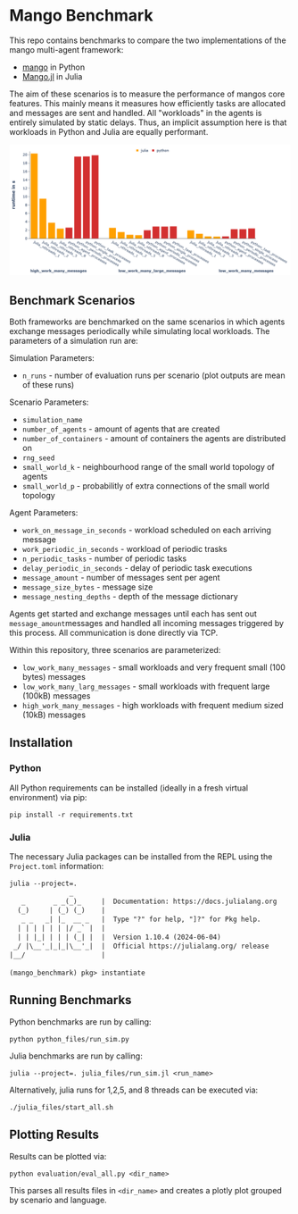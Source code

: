 # Mango Benchmark
This repo contains benchmarks to compare the two implementations of the mango multi-agent framework:
* [mango](https://github.com/OFFIS-DAI/mango) in Python
* [Mango.jl](https://github.com/OFFIS-DAI/Mango.jl) in Julia

The aim of these scenarios is to measure the performance of mangos core features.
This mainly means it measures how efficiently tasks are allocated and messages are sent and handled.
All "workloads" in the agents is entirely simulated by static delays.
Thus, an implicit assumption here is that workloads in Python and Julia are equally performant.

![](bench_results.png)

## Benchmark Scenarios
Both frameworks are benchmarked on the same scenarios in which agents exchange messages periodically while simulating local workloads.
The parameters of a simulation run are:

Simulation Parameters:
* `n_runs` - number of evaluation runs per scenario (plot outputs are mean of these runs)

Scenario Parameters:
* `simulation_name`
* `number_of_agents` - amount of agents that are created
* `number_of_containers` - amount of containers the agents are distributed on
* `rng_seed`
* `small_world_k` - neighbourhood range of the small world topology of agents
* `small_world_p` - probabilitly of extra connections of the small world topology

Agent Parameters:
* `work_on_message_in_seconds` - workload scheduled on each arriving message
* `work_periodic_in_seconds` - workload of periodic trasks
* `n_periodic_tasks` - number of periodic tasks
* `delay_periodic_in_seconds` - delay of periodic task executions
* `message_amount` - number of messages sent per agent
* `message_size_bytes` - message size
* `message_nesting_depths` - depth of the message dictionary

Agents get started and exchange messages until each has sent out `message_amount`messages and handled all incoming messages triggered by this process.
All communication is done directly via TCP.


Within this repository, three scenarios are parameterized:
* `low_work_many_messages` - small workloads and very frequent small (100 bytes) messages
* `low_work_many_larg_messages` - small workloads with frequent large (100kB) messages
* `high_work_many_messages` - high workloads with frequent medium sized (10kB) messages


## Installation
### Python
All Python requirements can be installed (ideally in a fresh virtual environment) via pip:
```
pip install -r requirements.txt
```

### Julia
The necessary Julia packages can be installed from the REPL using the `Project.toml` information:
```
julia --project=.
               _
   _       _ _(_)_     |  Documentation: https://docs.julialang.org
  (_)     | (_) (_)    |
   _ _   _| |_  __ _   |  Type "?" for help, "]?" for Pkg help.
  | | | | | | |/ _` |  |
  | | |_| | | | (_| |  |  Version 1.10.4 (2024-06-04)
 _/ |\__'_|_|_|\__'_|  |  Official https://julialang.org/ release
|__/                   |

(mango_benchmark) pkg> instantiate
```

## Running Benchmarks
Python benchmarks are run by calling:
```
python python_files/run_sim.py
```

Julia benchmarks are run by calling:
```
julia --project=. julia_files/run_sim.jl <run_name>
```

Alternatively, julia runs for 1,2,5, and 8 threads can be executed via:
```
./julia_files/start_all.sh
```

## Plotting Results
Results can be plotted via:
```
python evaluation/eval_all.py <dir_name>
```

This parses all results files in `<dir_name>` and creates a plotly plot grouped by scenario and language.